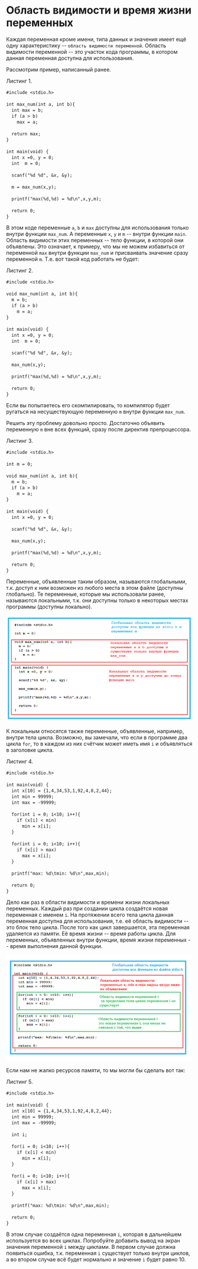 # Область видимости и время жизни переменных

Каждая переменная кроме имени, типа данных и значения имеет ещё одну характеристику -- `область видимости переменной`. Область видимости переменной -- это участок кода программы, в котором данная переменная доступна для использования.

Рассмотрим пример, написанный ранее.

Листинг 1.

```
#include <stdio.h>

int max_num(int a, int b){
  int max = b;
  if (a > b)
    max = a;

  return max;
}

int main(void) {
  int x =0, y = 0;
  int  m = 0;

  scanf("%d %d", &x, &y);

  m = max_num(x,y);

  printf("max(%d,%d) = %d\n",x,y,m);

  return 0;
}
```

В этом коде переменные `a`, `b` и `max` доступны для использования только внутри функции `max_num`. А переменные `x`, `y` и `m` -- внутри функции `main`. Область видимости этих переменных -- тело функции, в которой они объявлены. Это означает, к примеру, что мы не можем избавиться от переменной `max` внутри функции `max_num` и присваивать значение сразу переменной `m`. Т.е. вот такой код работать не будет:

Листинг 2.

```
#include <stdio.h>

void max_num(int a, int b){
  m = b;
  if (a > b)
    m = a;
}

int main(void) {
  int x =0, y = 0;
  int  m = 0;

  scanf("%d %d", &x, &y);

  max_num(x,y);

  printf("max(%d,%d) = %d\n",x,y,m);

  return 0;
}
```

Если вы попытаетесь его скомпилировать, то компилятор будет ругаться на несуществующую переменную `m` внутри функции `max_num`.

Решить эту проблему довольно просто. Достаточно объявить переменную `m` вне всех функций, сразу после директив препроцессора.

Листинг 3.

```
#include <stdio.h>

int m = 0;

void max_num(int a, int b){
  m = b;
  if (a > b)
    m = a;
}

int main(void) {
  int x =0, y = 0;

  scanf("%d %d", &x, &y);

  max_num(x,y);

  printf("max(%d,%d) = %d\n",x,y,m);

  return 0;
}
```

Переменные, объявленные таким образом, называются глобальными, т.к. доступ к ним возможен из любого места в этом файле (доступны глобально). Те переменные, которые мы использовали ранее, называются локальными, т.к. они доступны только в некоторых местах программы (доступны локально).

![Область видимости переменных (глобальные и локальные)](./existspace2.png)

К локальным относятся также переменные, объявленные, например, внутри тела цикла. Возможно, вы замечали, что если в программе два цикла `for`, то в каждом из них счётчик может иметь имя `i` и объявляться в заголовке цикла.

Листинг 4.

```
#include <stdio.h>

int main(void) {
  int x[10] = {1,4,34,53,1,92,4,8,2,44};
  int min = 99999;
  int max = -99999;

  for(int i = 0; i<10; i++){
    if (x[i] < min)
      min = x[i];
  }

  for(int i = 0; i<10; i++){
    if (x[i] > max)
      max = x[i];
  }

  printf("max: %d\tmin: %d\n",max,min);

  return 0;
}
```

Дело как раз в области видимости и времени жизни локальных переменных. Каждый раз при создании цикла создаётся новая переменная с именем `i`. На протяжении всего тела цикла данная переменная доступна для использования, т.е. её область видимости -- это блок тело цикла. После того как цикл завершается, эта переменная удаляется из памяти. Её время жизни -- время работы цикла. Для переменных, объявленных внутри функции, время жизни переменных -- время выполнения данной функции.

![Область видимости переменных объявленных в цикле](./existspace1.png)

Если нам не жалко ресурсов памяти, то мы могли бы сделать вот так:

Листинг 5.

```
#include <stdio.h>

int main(void) {
  int x[10] = {1,4,34,53,1,92,4,8,2,44};
  int min = 99999;
  int max = -99999;

  int i;

  for(i = 0; i<10; i++){
    if (x[i] < min)
      min = x[i];
  }

  for(i = 0; i<10; i++){
    if (x[i] > max)
      max = x[i];
  }

  printf("max: %d\tmin: %d\n",max,min);

  return 0;
}
```

В этом случае создаётся одна переменная `i`, которая в дальнейшем используется во всех циклах. Попробуйте добавить вывод на экран значения переменной `i` между циклами. В первом случае должна появиться ошибка, т.к. переменная `i` существует только внутри циклов, а во втором случае всё будет нормально и значение `i` будет равно 10.